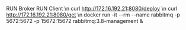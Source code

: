 RUN Broker
RUN Client \n
curl http://172.16.192.21:8080/deploy \n
curl http://172.16.192.21:8080/get   \n
docker run -it --rm --name rabbitmq -p 5672:5672 -p 15672:15672 rabbitmq:3.8-management &
